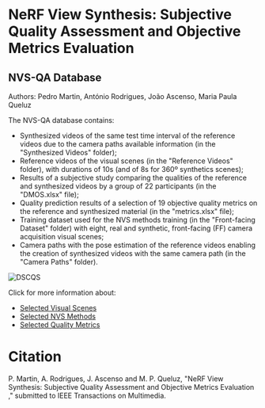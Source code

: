 # NeRF View Synthesis: Subjective Quality Assessment and Objective Metrics Evaluation
## NVS-QA Database

Authors: Pedro Martin, António Rodrigues, João Ascenso, Maria Paula Queluz 

The NVS-QA database contains: 

+ Synthesized videos of the same test time interval of the reference videos due to the camera paths available information (in the "Synthesized Videos" folder);
+ Reference videos of the visual scenes (in the "Reference Videos" folder), with durations of 10s (and of 8s for 360º synthetics scenes);
+ Results of a subjective study comparing the qualities of the reference and synthesized videos by a group of 22 participants (in the "DMOS.xlsx" file);
+ Quality prediction results of a selection of 19 objective quality metrics on the reference and synthesized material (in the "metrics.xlsx" file);
+ Training dataset used for the NVS methods training (in the "Front-facing Dataset" folder) with eight, real and synthetic, front-facing (FF) camera acquisition visual scenes;
+ Camera paths with the pose estimation of the reference videos enabling the creation of synthesized videos with the same camera path (in the "Camera Paths" folder).

![DSCQS](https://github.com/pedrogcmartin/NeRF-QA-Database/blob/main/github%20images/DSCQS.jpg)

Click for more information about:

+ [Selected Visual Scenes](https://github.com/pedrogcmartin/NVS-QA-Database/blob/main/docs/scenes.md)
+ [Selected NVS Methods](https://github.com/pedrogcmartin/NVS-QA-Database/blob/main/docs/methods.md)
+ [Selected Quality Metrics](https://github.com/pedrogcmartin/NVS-QA-Database/blob/main/docs/metrics.md)

# Citation

P. Martin, A. Rodrigues, J. Ascenso and M. P. Queluz, "NeRF View Synthesis: Subjective Quality Assessment and Objective Metrics Evaluation
," submitted to IEEE Transactions on Multimedia.
